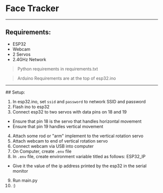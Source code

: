 # Face Tracker

----

## Requirements:

+ ESP32
+ Webcam
+ 2 Servos
+ 2.4GHz Network

> Python requirements in requirements.txt

> Arduino Requirements are at the top of esp32.ino

----

## Setup:

1) In esp32.ino, set ```ssid``` and ```password``` to network SSID and password
2) Flash ino to esp32
3) Connect esp32 to two servos with data pins on 18 and 19
  + Ensure that pin 18 is the servo that handles horizontal movement
  + Ensure that pin 19 handles vertical movement
4) Attach some rod or "arm" implement to the vertical rotation servo
5) Attach webcam to end of vertical rotation servo
6) Connect webcam via USB into computer
7) On Computer, create ```.env``` file
8) In ```.env``` file, create environment variable titled as follows: ESP32_IP
  + Give it the value of the ip address printed by the esp32 in the serial monitor
9) Run main.py
10) :)
    
